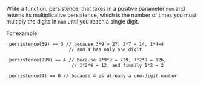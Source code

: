 Write a function, persistence, that takes in a positive parameter `num` and returns its multiplicative persistence, which is the number of times you must multiply the digits in `num` until you reach a single digit.

For example:

     persistence(39) == 3 // because 3*9 = 27, 2*7 = 14, 1*4=4
                           // and 4 has only one digit

     persistence(999) == 4 // because 9*9*9 = 729, 7*2*9 = 126,
                            // 1*2*6 = 12, and finally 1*2 = 2

     persistence(4) == 0 // because 4 is already a one-digit number 